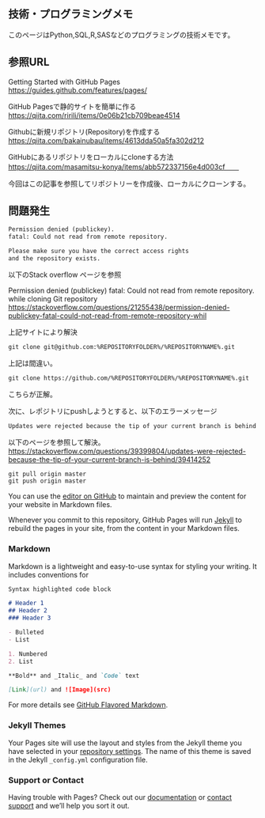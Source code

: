 ## 技術・プログラミングメモ　

このページはPython,SQL,R,SASなどのプログラミングの技術メモです。

## 参照URL
Getting Started with GitHub Pages
https://guides.github.com/features/pages/

GitHub Pagesで静的サイトを簡単に作る
https://qiita.com/ririli/items/0e06b21cb709beae4514

Githubに新規リポジトリ(Repository)を作成する
https://qiita.com/bakainubau/items/4613dda50a5fa302d212

GitHubにあるリポジトリをローカルにcloneする方法
https://qiita.com/masamitsu-konya/items/abb572337156e4d003cf　　

今回はこの記事を参照してリポジトリーを作成後、ローカルにクローンする。

## 問題発生

```markdown
Permission denied (publickey).
fatal: Could not read from remote repository.

Please make sure you have the correct access rights
and the repository exists.
```

以下のStack overflow ページを参照

Permission denied (publickey) fatal: Could not read from remote repository. while cloning Git repository
https://stackoverflow.com/questions/21255438/permission-denied-publickey-fatal-could-not-read-from-remote-repository-whil

上記サイトにより解決
```markdown
git clone git@github.com:%REPOSITORYFOLDER%/%REPOSITORYNAME%.git
```
上記は間違い。
```markdown
git clone https://github.com/%REPOSITORYFOLDER%/%REPOSITORYNAME%.git
```
こちらが正解。

次に、レポジトリにpushしようとすると、以下のエラーメッセージ
```markdown
Updates were rejected because the tip of your current branch is behind
```
以下のページを参照して解決。
https://stackoverflow.com/questions/39399804/updates-were-rejected-because-the-tip-of-your-current-branch-is-behind/39414252
```markdown
git pull origin master
git push origin master
```

You can use the [editor on GitHub](https://github.com/IsaacNakamura/programming_memo/edit/master/index.md) to maintain and preview the content for your website in Markdown files.

Whenever you commit to this repository, GitHub Pages will run [Jekyll](https://jekyllrb.com/) to rebuild the pages in your site, from the content in your Markdown files.

### Markdown

Markdown is a lightweight and easy-to-use syntax for styling your writing. It includes conventions for

```markdown
Syntax highlighted code block

# Header 1
## Header 2
### Header 3

- Bulleted
- List

1. Numbered
2. List

**Bold** and _Italic_ and `Code` text

[Link](url) and ![Image](src)
```

For more details see [GitHub Flavored Markdown](https://guides.github.com/features/mastering-markdown/).

### Jekyll Themes

Your Pages site will use the layout and styles from the Jekyll theme you have selected in your [repository settings](https://github.com/IsaacNakamura/programming_memo/settings). The name of this theme is saved in the Jekyll `_config.yml` configuration file.

### Support or Contact

Having trouble with Pages? Check out our [documentation](https://help.github.com/categories/github-pages-basics/) or [contact support](https://github.com/contact) and we’ll help you sort it out.
